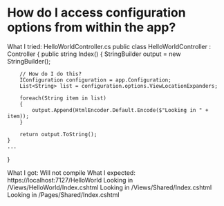 
# How do I access configuration options from within the app?

What I tried:
HelloWorldController.cs
public class HelloWorldController : Controller
{
    public string Index()
    {
        StringBuilder output = new StringBuilder();

        // How do I do this?
        IConfiguration configuration = app.Configuration;
        List<String> list = configuration.options.ViewLocationExpanders;

        foreach(String item in list)
        {
            output.Append(HtmlEncoder.Default.Encode($"Looking in " + item));
        }

        return output.ToString();
    }
    ...
}

What I got: Will not compile
What I expected:
https://localhost:7127/HelloWorld
Looking in /Views/HelloWorld/Index.cshtml
Looking in /Views/Shared/Index.cshtml
Looking in /Pages/Shared/Index.cshtml


        